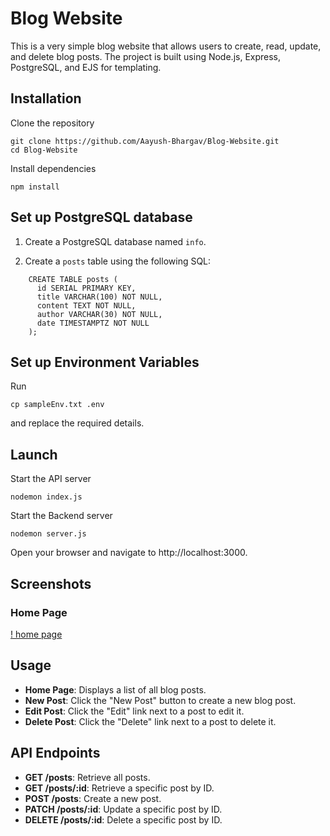 # Blog Website

This is a very simple blog website that allows users to create, read, update, and delete blog posts. The project is built using Node.js, Express, PostgreSQL, and EJS for templating.

## Installation

 Clone the repository
   ```
   git clone https://github.com/Aayush-Bhargav/Blog-Website.git
   cd Blog-Website
   ```
Install dependencies
```
npm install
```
## Set up PostgreSQL database

1. Create a PostgreSQL database named `info`.

2. Create a `posts` table using the following SQL:
```
    CREATE TABLE posts (
      id SERIAL PRIMARY KEY,
      title VARCHAR(100) NOT NULL,
      content TEXT NOT NULL,
      author VARCHAR(30) NOT NULL,
      date TIMESTAMPTZ NOT NULL
    );
```

## Set up  Environment Variables
Run
```
cp sampleEnv.txt .env
```
and replace the required details.

## Launch
Start the API server
```
nodemon index.js
```
Start the Backend server
```
nodemon server.js
```
Open your browser and navigate to http://localhost:3000.

## Screenshots
### Home Page
[! home page](/screenshots/homePage.png)

## Usage

- **Home Page**: Displays a list of all blog posts.
- **New Post**: Click the "New Post" button to create a new blog post.
- **Edit Post**: Click the "Edit" link next to a post to edit it.
- **Delete Post**: Click the "Delete" link next to a post to delete it.

## API Endpoints

- **GET /posts**: Retrieve all posts.
- **GET /posts/:id**: Retrieve a specific post by ID.
- **POST /posts**: Create a new post.
- **PATCH /posts/:id**: Update a specific post by ID.
- **DELETE /posts/:id**: Delete a specific post by ID.
